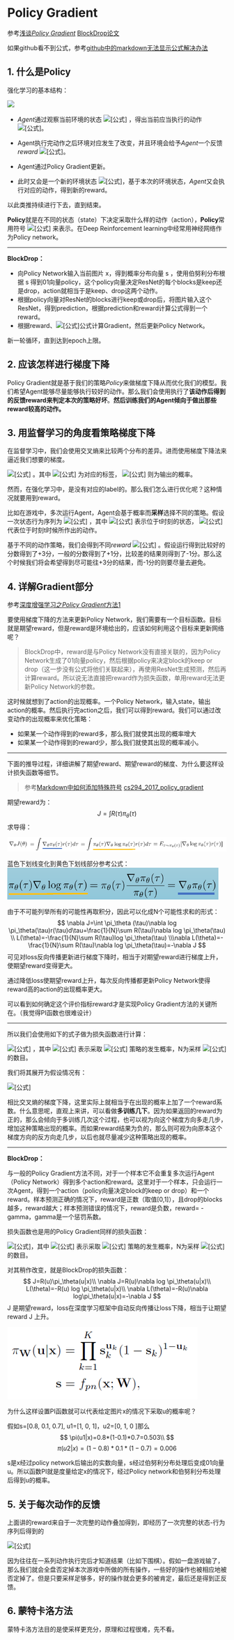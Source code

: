 # Policy Gradient

参考[浅谈*Policy* *Gradient*](https://zhuanlan.zhihu.com/p/42055115)       [BlockDrop论文](https://arxiv.org/pdf/1711.08393.pdf)

如果github看不到公式，参考[github中的markdown无法显示公式解决办法](https://blog.csdn.net/u014568072/article/details/88872404)

## **1. 什么是Policy**

强化学习的基本结构：

![](https://pic1.zhimg.com/v2-406bb6d176a8ee93428be0b38f91bf2c_b.jpg)

- *Agent*通过观察当前环境的状态 ![[公式]](https://www.zhihu.com/equation?tex=s_t) ，得出当前应当执行的动作 ![[公式]](https://www.zhihu.com/equation?tex=a_t+)。

- Agent执行完动作之后环境对应发生了改变，并且环境会给予*Agent*一个反馈*reward* ![[公式]](https://www.zhihu.com/equation?tex=r_t)。
- Agent通过Policy Gradient更新。
- 此时又会是一个新的环境状态 ![[公式]](https://www.zhihu.com/equation?tex=s%27)，基于本次的环境状态，*Agent*又会执行对应的动作，得到新的reward。

以此类推持续进行下去，直到结束。

**Policy**就是在不同的状态（state）下决定采取什么样的动作（action），**Policy**常用符号 ![[公式]](https://www.zhihu.com/equation?tex=%5Cpi) 来表示。在Deep Reinforcement learning中经常用神经网络作为Policy network。

***

**BlockDrop：**

- 向Policy Network输入当前图片 x，得到概率分布向量 s ，使用伯努利分布根据 s 得到01向量policy，这个policy向量决定ResNet的每个blocks是keep还是drop，action就相当于是keep、drop这两个动作。
- 根据policy向量对ResNet的blocks进行keep或drop后，将图片输入这个ResNet，得到prediction，根据prediction和reward计算公式得到一个reward。
- 根据reward、![[公式]](https://www.zhihu.com/equation?tex=%5Cpi)公式计算Gradient，然后更新Policy Network。

新一轮循环，直到达到epoch上限。



## **2. 应该怎样进行梯度下降**

Policy Gradient就是基于我们的策略*Policy*来做梯度下降从而优化我们的模型。我们希望Agent能够尽量能够执行较好的动作。那么我们会使用执行了**该动作后得到的反馈reward来判定本次的策略好坏**。**然后训练我们的Agent倾向于做出那些reward较高的动作。**



## **3. 用监督学习的角度看策略梯度下降**

在监督学习中，我们会使用交叉熵来比较两个分布的差异。进而使用梯度下降法来逼近我们想要的梯度。

![[公式]](https://www.zhihu.com/equation?tex=H%28p%2C+q%29+%3D+-%5Csum_%7Bx%7Dp%28x%29+%5Clog+q%28x%29) 。其中 ![[公式]](https://www.zhihu.com/equation?tex=p%28x%29) 为对应的标签， ![[公式]](https://www.zhihu.com/equation?tex=q%28x%29) 则为输出的概率。

然而，在强化学习中，是没有对应的label的。那么我们怎么进行优化呢？这种情况就要用到reward。

比如在游戏中，多次运行Agent，Agent会基于概率而**采样**选择不同的策略。假设一次状态行为序列为 ![[公式]](https://www.zhihu.com/equation?tex=%5Ctau+%3D+%5C%7B+s_1%2C+a_1%2C+r_1%2C+s_2%2C+...%2C+s_t%2C+a_t%5C%7D) ，其中 ![[公式]](https://www.zhihu.com/equation?tex=s_t) 表示位于t时刻的状态， ![[公式]](https://www.zhihu.com/equation?tex=a_t+) 代表位于时刻t时候所作出的动作。

基于不同的动作策略，我们会得到不同*reward* ![[公式]](https://www.zhihu.com/equation?tex=R%28%5Ctau%29) 。假设运行得到比较好的分数得到了+3分，一般的分数得到了+1分，比较差的结果则得到了-1分。那么这个时候我们将会希望得到尽可能往+3分的结果，而-1分的则要尽量去避免。

## 4. 详解Gradient部分

参考[深度增强学习之*Policy* *Gradient*方法1](https://zhuanlan.zhihu.com/p/21725498)

要使用梯度下降的方法来更新Policy Network，我们需要有一个目标函数。目标就是期望reward，但是reward是环境给出的，应该如何利用这个目标来更新网络呢？

> BlockDrop中，reward是与Policy Network没有直接关联的，因为Policy Network生成了01向量policy，然后根据policy来决定block的keep or drop（这一步没有公式将他们关联起来），再使用ResNet生成预测，然后再计算reward。所以说无法直接把reward作为损失函数，单用reward无法更新Policy Network的参数。

这时候就想到了action的出现概率。一个Policy Network，输入state，输出action的概率。然后执行完action之后，我们可以得到reward。我们可以通过改变动作的出现概率来优化策略：

- 如果某一个动作得到的reward多，那么我们就使其出现的概率增大
- 如果某一个动作得到的reward少，那么我们就使其出现的概率减小。

***

下面的推导过程，详细讲解了期望reward、期望reward的梯度、为什么要这样设计损失函数等细节。

> 参考[Markdown中如何添加特殊符号](https://blog.csdn.net/u012569975/article/details/82557500)          [cs294_2017_policy_gradient](http://rail.eecs.berkeley.edu/deeprlcourse-fa17/f17docs/lecture_4_policy_gradient.pdf)

期望reward为：
$$
J=\int R(\tau)\pi_\theta(\tau)
$$
求导得：

![1569146909689](PolicyGradient结合blockdrop.assets/1569146909689.png)

蓝色下划线变化到黄色下划线部分参考公式：![1569146929937](PolicyGradient结合blockdrop.assets/1569146929937.png)

由于不可能列举所有的可能性再取积分，因此可以化成N个可能性求和的形式：
$$
\nabla J=\int \pi_\theta (\tau)\nabla log	\pi_\theta(\tau)r(\tau)d\tau=\frac{1}{N}\sum R(\tau)\nabla log	\pi_\theta(\tau) \\
L(\theta)=-\frac{1}{N}\sum  R(\tau)log	\pi_\theta(\tau) 
\\\nabla L(\theta)=-\frac{1}{N}\sum R(\tau)\nabla log	\pi_\theta(\tau)=-\nabla J
$$
可见对loss反向传播更新进行梯度下降时，相当于对期望reward进行梯度上升，使期望reward变得更大。

通过降低loss使期望reward上升，每次反向传播都更新Policy  Network使得reward高的action的出现概率更大。

可以看到如何确定这个评价指标reward才是实现Policy Gradient方法的关键所在。（我觉得PI函数也很难设计）

***

所以我们会使用如下的式子做为损失函数进行计算：

![[公式]](https://www.zhihu.com/equation?tex=L%28%5Ctheta%29+%3D+-%5Cfrac%7B1%7D%7BN%7D%5Csum_%7B%5Ctau%7DR%28%5Ctau%29+%5Clog+%5Cpi_%5Ctheta%28%5Ctau%29) ，其中 ![[公式]](https://www.zhihu.com/equation?tex=%5Cpi_%5Ctheta%28%5Ctau%29) 表示采取 ![[公式]](https://www.zhihu.com/equation?tex=%5Ctau) 策略的发生概率，N为采样 ![[公式]](https://www.zhihu.com/equation?tex=%5Ctau) 的数目。

我们将其展开为假设情况有：

![[公式]](https://www.zhihu.com/equation?tex=L%28%5Ctheta%29+%3D+-%5Cfrac%7B1%7D%7BN%7D%5Csum_%7B%5Ctau%7DR%28%5Ctau%29+%5Clog+%5Cpi_%5Ctheta%28%5Ctau%29+%3D+-%5Cfrac%7B1%7D%7B3%7D%5Cleft%5B3+%2A+%5Clog+%5Cpi_%5Ctheta%28%5Ctau_1%29+%2B+1+%2A+%5Clog+%5Cpi_%5Ctheta%28%5Ctau_2%29+%2B+%28-1%29+%2A+%5Clog+%5Cpi_%5Ctheta%28%5Ctau_3%29+%5Cright%5D+) 

相比交叉熵的梯度下降，这里实际上就相当于在出现的概率上加了一个reward系数。什么意思呢，直观上来讲，可以看做**多训练几下**。因为如果返回的reward为正的，那么会倾向于多训练几次这个过程，也可以视为向这个梯度方向多走几步，增加这种策略出现的概率。而如果reward结果为负的，那么则可视为向原本这个梯度方向的反方向走几步，以后也就尽量减少这种策略出现的概率。

***

**BlockDrop：**

与一般的Policy Gradient方法不同，对于一个样本它不会重复多次运行Agent（Policy Network）得到多个action和reward。这里对于一个样本，只会运行一次Agent，得到一个action（policy向量决定block的keep or drop）和一个reward。样本预测正确的情况下，reward是正数（取值[0,1]），且drop的blocks越多，reward越大；样本预测错误的情况下，reward是负数，reward= - gamma，gamma是一个惩罚系数。

损失函数也是用的Policy Gradient同样的损失函数：

![[公式]](https://www.zhihu.com/equation?tex=L%28%5Ctheta%29+%3D+-%5Cfrac%7B1%7D%7BN%7D%5Csum_%7B%5Ctau%7DR%28%5Ctau%29+%5Clog+%5Cpi_%5Ctheta%28%5Ctau%29)，其中 ![[公式]](https://www.zhihu.com/equation?tex=%5Cpi_%5Ctheta%28%5Ctau%29) 表示采取 ![[公式]](https://www.zhihu.com/equation?tex=%5Ctau) 策略的发生概率，N为采样 ![[公式]](https://www.zhihu.com/equation?tex=%5Ctau) 的数目。

对其稍作改变，就是BlockDrop的损失函数：
$$
J=R(u)\pi_\theta(u|x)\\ 
\nabla J=R(u)\nabla log	\pi_\theta(u|x)\\
L(\theta)=-R(u) log	\pi_\theta(u|x)\\
\nabla L(\theta)=-R(u)\nabla log\pi_\theta(u|x)=-\nabla J
$$
J 是期望reward，loss在深度学习框架中自动反向传播让loss下降，相当于让期望reward J 上升。

![1569123303850](PolicyGradient结合blockdrop.assets/1569123303850.png)

为什么这样设置PI函数就可以代表给定图片x的情况下采取u的概率呢？

假如s=[0.8, 0.1, 0.7], u1=[1, 0, 1]，u2=[0, 1, 0 ]那么
$$
\pi(u1|x)=0.8*(1-0.1)*0.7=0.503\\
$$
$$
\pi(u2|x)=(1-0.8)*0.1*(1-0.7)=0.006
$$

s是x经过policy network后输出的实数向量，s经过伯努利分布处理后变成01向量u。所以函数PI就是度量给定x的情况下，经过Policy network和伯努利分布处理后得到u的概率。



## **5. 关于每次动作的反馈**

上面讲的reward来自于一次完整的动作叠加得到，即经历了一次完整的状态-行为序列后得到的

![[公式]](https://www.zhihu.com/equation?tex=R%28%5Ctau%29+%3D+%5Csum_%7Bt%3D0%7D%5E%7BH%7D%7Br%28s_t%2C+a_t%29%7D)

因为往往在一系列动作执行完后才知道结果（比如下围棋）。假如一盘游戏输了，那么我们就会全盘否定掉本次游戏中所做的所有操作，一些好的操作也被相应地被否定掉了。但是只要采样足够多，好的操作就会更多的被肯定，最后还是得到正反馈。

## **6. 蒙特卡洛方法**

蒙特卡洛方法目的是使采样更充分，原理和过程很难，先不看。

